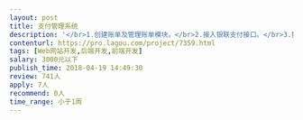```yaml
---                
layout: post       
title: 支付管理系统           
description: '</br>1.创建账单及管理账单模块。</br>2.接入银联支付接口。</br>3.按照需求文档完成页面跳转及各环节校验。</br>4.负责将网站部署至服务器，并且通过测试。</br>1000元 两天交活 除管理账单模块外其余页面已制作完成。</br>后台管理账单模块按工程师使用的后台前端框架按照原型搭建即可。</br>有制作过银联支付接口的优先。</br>'     
contenturl: https://pro.lagou.com/project/7359.html      
tags: [Web网站开发,后端开发,前端开发]            
salary: 3000元以下          
publish_time: 2018-04-19 14:49:30         
review: 741人                   
apply: 7人                   
recommend: 0人                   
time_range: 小于1周              
---                 
```

